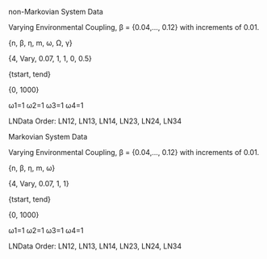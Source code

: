 non-Markovian System Data

Varying Environmental Coupling, β = {0.04,..., 0.12} with increments of 0.01.

{n, β, η, m, ω, Ω, γ}

{4, Vary, 0.07, 1, 1, 0, 0.5}

{tstart, tend}

{0, 1000}

ω1=1 ω2=1 ω3=1 ω4=1

LNData Order: LN12, LN13, LN14, LN23, LN24, LN34

Markovian System Data

Varying Environmental Coupling, β = {0.04,..., 0.12} with increments of 0.01.

{n, β, η, m, ω}

{4, Vary, 0.07, 1, 1}

{tstart, tend}

{0, 1000}

ω1=1 ω2=1 ω3=1 ω4=1

LNData Order: LN12, LN13, LN14, LN23, LN24, LN34
